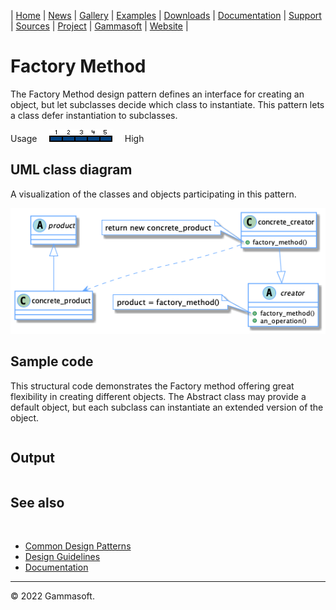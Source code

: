 | [Home](home.md) | [News](news.md) | [Gallery](gallery.md) | [Examples](examples.md) | [Downloads](downloads.md) | [Documentation](documentation.md) | [Support](support.md) | [Sources](https://github.com/gammasoft71/xtd) | [Project](https://sourceforge.net/projects/xtdpro/) | [Gammasoft](gammasoft.md) | [Website](https://gammasoft71.wixsite.com/xtdpro) |

# Factory Method

The Factory Method design pattern defines an interface for creating an object, but let subclasses decide which class to instantiate. This pattern lets a class defer instantiation to subclasses.

Usage     ![Usage](pictures/usage5.png)     High

## UML class diagram

A visualization of the classes and objects participating in this pattern.

![diagram](pictures/diagrams/uml/design_patterns/factory_method.png)

## Sample code

This structural code demonstrates the Factory method offering great flexibility in creating different objects. The Abstract class may provide a default object, but each subclass can instantiate an extended version of the object.

```c++

```

## Output

```

```

## See also
​
* [Common Design Patterns](common_design_patterns.md)
* [Design Guidelines](design_guidelines.md)
* [Documentation](documentation.md)

______________________________________________________________________________________________

© 2022 Gammasoft.

